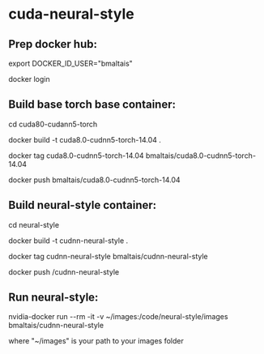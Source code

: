 # cuda-neural-style
## Prep docker hub:
export DOCKER_ID_USER="bmaltais"

docker login

## Build base torch base container:

cd cuda80-cudann5-torch

docker build -t cuda8.0-cudnn5-torch-14.04 .

docker tag cuda8.0-cudnn5-torch-14.04 bmaltais/cuda8.0-cudnn5-torch-14.04

docker push bmaltais/cuda8.0-cudnn5-torch-14.04


## Build neural-style container:

cd neural-style

docker build -t cudnn-neural-style .

docker tag cudnn-neural-style bmaltais/cudnn-neural-style

docker push <username>/cudnn-neural-style

## Run neural-style:

nvidia-docker run --rm -it -v ~/images:/code/neural-style/images bmaltais/cudnn-neural-style

where "~/images" is your path to your images folder